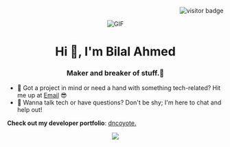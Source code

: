 <p align="right"><img src="https://visitor-badge.laobi.icu/badge?page_id=dncoyote" alt="visitor badge"/></p>
<div align="center">
  <img alt="GIF" src="https://github.com/dncoyote/dncoyote/blob/main/intro3.gif?raw=true" />
</div>

<h1 align="center">Hi 👋, I'm Bilal Ahmed</h1>

<h3 align="center">Maker and breaker of stuff.🤖</h3>

- 💼 Got a project in mind or need a hand with something tech-related? Hit me up at [Email](mailto:bilal.athaha@gmail.com) 😎
- 💬 Wanna talk tech or have questions? Don't be shy; I'm here to chat and help out!

**Check out my developer portfolio**: [dncoyote.](https://bilal-ahmed-seven.vercel.app/)

<p align="center">
  <a href="https://skillicons.dev">
    <img src="https://skillicons.dev/icons?i=java,kotlin,spring,maven,js,html,css,react,py,mongodb,mysql,postgres,git,github,docker,postman,blender,ps" />
  </a>
</p>
